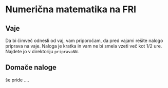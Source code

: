 # Numerična matematika na FRI

## Vaje

Da bi čimveč odnesli od vaj, vam priporočam, da pred vajami rešite nalogo priprava na vaje. Naloga je kratka in 
vam ne bi smela vzeti več kot 1/2 ure. Najdete jo v direktoriju `pripravaNN`. 

## Domače naloge

še pride ....
